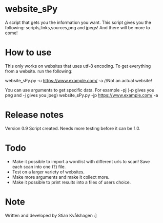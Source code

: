 # website_sPy
A script that gets you the information you want.
This script gives you the following:
scripts,links,sources,png and jpegs! And there will be more to come!

# How to use

This only works on websites that uses utf-8 encoding.
To get everything from a website. run the following:

website_sPy.py -u https://www.example.com/ -a //Not an actual website!

You can use arguments to get specific data. For example
-pj (-p gives you png and -j gives you jpeg)
website_sPy.py -jp https://www.example.com/ -a

# Release notes

Version 0.9 
Script created.
Needs more testing before it can be 1.0.

# Todo

* Make it possible to import a wordlist with different urls to scan! Save each scan into one (?) file.
* Test on a larger variety of websites.
* Make more arguments and make it collect more.
* Make it possible to print results into a files of users choice.

# Note

Written and developed by Stian Kvålshagen :]
